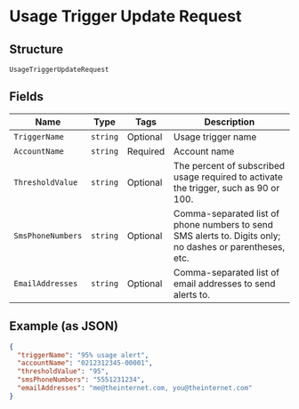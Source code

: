 
# Usage Trigger Update Request

## Structure

`UsageTriggerUpdateRequest`

## Fields

| Name | Type | Tags | Description |
|  --- | --- | --- | --- |
| `TriggerName` | `string` | Optional | Usage trigger name |
| `AccountName` | `string` | Required | Account name |
| `ThresholdValue` | `string` | Optional | The percent of subscribed usage required to activate the trigger, such as 90 or 100. |
| `SmsPhoneNumbers` | `string` | Optional | Comma-separated list of phone numbers to send SMS alerts to. Digits only; no dashes or parentheses, etc. |
| `EmailAddresses` | `string` | Optional | Comma-separated list of email addresses to send alerts to. |

## Example (as JSON)

```json
{
  "triggerName": "95% usage alert",
  "accountName": "0212312345-00001",
  "thresholdValue": "95",
  "smsPhoneNumbers": "5551231234",
  "emailAddresses": "me@theinternet.com, you@theinternet.com"
}
```

